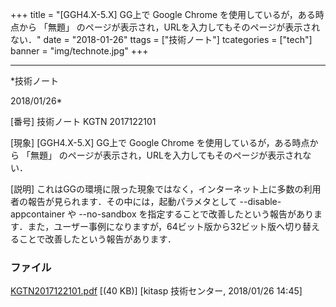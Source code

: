 ﻿+++
title = "[GGH4.X-5.X] GG上で Google Chrome を使用しているが，ある時点から 「無題」 のページが表示され，URLを入力してもそのページが表示されない．"
date = "2018-01-26"
ttags = ["技術ノート"]
tcategories = ["tech"]
banner = "img/technote.jpg"
+++

-----------------------------------------------------------------------------------------------------------------------------

*技術ノート

2018/01/26*


[番号]
技術ノート KGTN 2017122101

[現象]
[GGH4.X-5.X] GG上で Google Chrome を使用しているが，ある時点から
「無題」 のページが表示され，URLを入力してもそのページが表示されない．

[説明]
これはGGの環境に限った現象ではなく，インターネット上に多数の利用者の報告が見られます．その中には，起動パラメタとして
--disable-appcontainer や --no-sandbox
を指定することで改善したという報告があります．また，ユーザー事例になりますが，64ビット版から32ビット版へ切り替えることで改善したという報告があります．


### ファイル

 
 


[KGTN2017122101.pdf](http://techreport.kitasp.net/attachments/download/3922/KGTN2017122101.pdf)
 [(40 KB)] [kitasp 技術センター, 2018/01/26
14:45]


 


 

